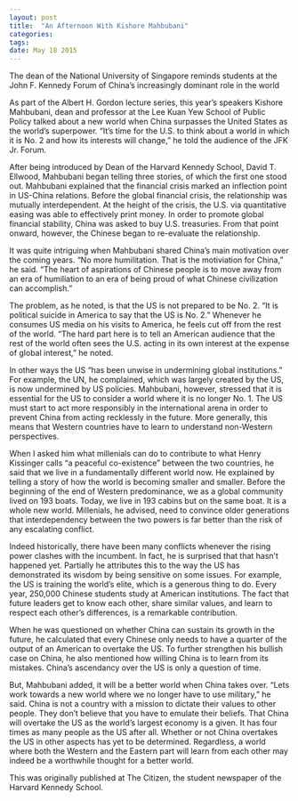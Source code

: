 ```yaml
---
layout: post
title:  "An Afternoon With Kishore Mahbubani"
categories: 
tags: 
date: May 18 2015
---
```


The dean of the National University of Singapore reminds students at the John F. Kennedy Forum of China’s increasingly dominant role in the world

As part of the Albert H. Gordon lecture series, this year’s speakers Kishore Mahbubani, dean and professor at the Lee Kuan Yew School of Public Policy talked about a new world when China surpasses the United States as the world’s superpower. “It’s time for the U.S. to think about a world in which it is No. 2 and how its interests will change,” he told the audience of the JFK Jr. Forum.

After being introduced by Dean of the Harvard Kennedy School, David T. Ellwood, Mahbubani began telling three stories, of which the first one stood out. Mahbubani explained that the financial crisis marked an inflection point in US-China relations. Before the global financial crisis, the relationship was mutually interdependent. At the height of the crisis, the U.S. via quantitative easing was able to effectively print money. In order to promote global financial stability, China was asked to buy U.S. treasuries. From that point onward, however, the Chinese began to re-evaluate the relationship.

It was quite intriguing when Mahbubani shared China’s main motivation over the coming years. “No more humilitation. That is the motiviation for China,” he said. “The heart of aspirations of Chinese people is to move away from an era of humiliation to an era of being proud of what Chinese civilization can accomplish.”

The problem, as he noted, is that the US is not prepared to be No. 2. “It is political suicide in America to say that the US is No. 2.” Whenever he consumes US media on his visits to America, he feels cut off from the rest of the world. “The hard part here is to tell an American audience that the rest of the world often sees the U.S. acting in its own interest at the expense of global interest,” he noted.

In other ways the US “has been unwise in undermining global institutions.” For example, the UN, he complained, which was largely created by the US, is now undermined by US policies. Mahbubani, however, stressed that it is essential for the US to consider a world where it is no longer No. 1. The US must start to act more responsibly in the international arena in order to prevent China from acting recklessly in the future. More generally, this means that Western countries have to learn to understand non-Western perspectives.

When I asked him what millenials can do to contribute to what Henry Kissinger calls “a peaceful co-existence” between the two countries, he said that we live in a fundamentally different world now. He explained by telling a story of how the world is becoming smaller and smaller. Before the beginning of the end of Western predominance, we as a global community lived on 193 boats. Today, we live in 193 cabins but on the same boat. It is a whole new world. Millenials, he advised, need to convince older generations that interdependency between the two powers is far better than the risk of any escalating conflict.

Indeed historically, there have been many conflicts whenever the rising power clashes with the incumbent. In fact, he is surprised that that hasn’t happened yet. Partially he attributes this to the way the US has demonstrated its wisdom by being sensitive on some issues. For example, the US is training the world’s elite, which is a generous thing to do. Every year, 250,000 Chinese students study at American institutions. The fact that future leaders get to know each other, share similar values, and learn to respect each other’s differences, is a remarkable contribution.

When he was questioned on whether China can sustain its growth in the future, he calculated that every Chinese only needs to have a quarter of the output of an American to overtake the US. To further strengthen his bullish case on China, he also mentioned how willing China is to learn from its mistakes. China’s ascendancy over the US is only a question of time.

But, Mahbubani added, it will be a better world when China takes over. “Lets work towards a new world where we no longer have to use military,” he said. China is not a country with a mission to dictate their values to other people. They don’t believe that you have to emulate their beliefs.
That China will overtake the US as the world’s largest economy is a given. It has four times as many people as the US after all. Whether or not China overtakes the US in other aspects has yet to be determined. Regardless, a world where both the Western and the Eastern part will learn from each other may indeed be a worthwhile thought for a better world.

This was originally published at The Citizen, the student newspaper of the Harvard Kennedy School.